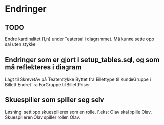 # Endringer

## TODO

Endre kardinalitet (1,n) under Teatersal i diagrammet. Må kunne sette opp sal uten stykke

## Endringer som er gjort i setup_tables.sql, og som må reflekteres i diagram

Lagt til SkrevetAv på Teaterstykke
Byttet fra Billettype til KundeGruppe i Billett
Endret fra ForGruppe til BillettPriser

## Skuespiller som spiller seg selv

Løsning: sett opp skuespilleren som en rolle.
F.eks: Olav skal spille Olav. Skuespilleren Olav spiller rollen Olav.